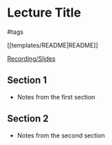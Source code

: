 # Lecture Title

#tags

[[templates/README|README]]

[Recording/Slides](https://www.youtube.com/)

## Section 1

- Notes from the first section

## Section 2

- Notes from the second section
